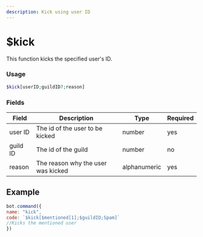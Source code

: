 ```yaml
---
description: Kick using user ID
---
```


# $kick

This function kicks the specified user's ID.

### Usage

```php
$kick[userID;guildID?;reason]
```

### Fields

| Field    | Description                        | Type         | Required |
| -------- | ---------------------------------- | ------------ | -------- |
| user ID  | The id of the user to be kicked    | number       | yes      |
| guild ID | The id of the guild                | number       | no       |
| reason   | The reason why the user was kicked | alphanumeric | yes      |

## Example

```javascript
bot.command({
name: "kick", 
code: `$kick[$mentioned[1];$guildID;Spam]`
//Kicks the mentioned user
})
```
